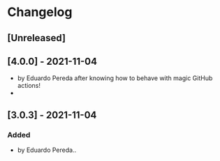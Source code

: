 # Changelog

## [Unreleased]

## [4.0.0] - 2021-11-04
- by Eduardo Pereda after knowing how to behave with magic GitHub actions!
- 
## [3.0.3] - 2021-11-04

### Added

- by Eduardo Pereda..

